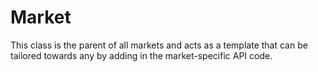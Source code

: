 # Market
This class is the parent of all markets and acts as a template that can be tailored towards any by adding in the market-specific API code.
